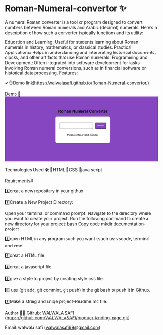 # Roman-Numeral-convertor ✨ 

A numeral Roman converter is a tool or program designed to convert numbers between Roman numerals and Arabic (decimal) numerals. Here’s a description of how such a converter typically functions and its utility:

Education and Learning: Useful for students learning about Roman numerals in history, mathematics, or classical studies.
Practical Applications: Helps in understanding and interpreting historical documents, clocks, and other artifacts that use Roman numerals.
Programming and Development: Often integrated into software development for tasks involving Roman numeral conversions, such as in financial software or historical data processing.
Features:

✔👌Demo link(https://walwalasafi.github.io/Roman-Numeral-convertor/)


Demo 📸
![image](image/image.jpg)

Technologies Used 🛠️
🔹HTML
🔹CSS
🔹java script



Rquirements# 

1️⃣creat a new repository in your github

2️⃣Create a New Project Directory:

Open your terminal or command prompt. Navigate to the directory where you want to create your project. Run the following command to create a new directory for your project: bash Copy code mkdir documentation-project

3️⃣open HTML in any program such you want ssuch us: vscode, terminal and cmd.

4️⃣creat a  HTML file.

4️⃣creat a  javascript file.

5️⃣give a style to project by creating style.css file. 

6️⃣ use (git add, git commint, git push) in the git bash to push it in Github.

7️⃣Make a string and uniqe project-Readme.md file.


Author 🔵✅
Github: WALWALA SAFI (https://github.com/WALWALASAFI/product-landing-page.git)

Email: walwala safi (walwalasafi99@gmail.com)


